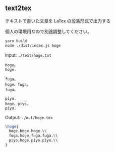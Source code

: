 ## text2tex

テキストで書いた文章を LaTex の段落形式で出力する

個人の環境用なので別途調整してください。

```sh
yarn build
node ./dist/index.js hoge
```

Input:
`./text/hoge.txt`

```text
hoge。
hoge.

fuga。
hoge、fuga。
fuga。

piyo.
hoge、piyo.
piyo.
```

Output: `./out/hoge.tex`

```tex
\hoge{
　hoge.hoge.hoge.\\
　fuga.hoge,fuga.fuga.\\
　piyo.hoge,piyo.piyo.\\
}
```
